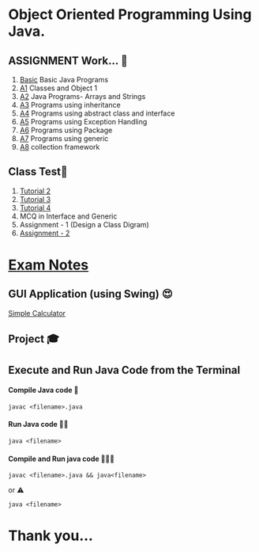 # Object Oriented Programming Using Java. 

## ASSIGNMENT Work...  :lab_coat:
1.  [Basic](https://github.com/KKBUGHUNTER/Object-Oriented-Programming-Java/tree/main/Basic) Basic Java Programs <br>
2.  [A1](https://github.com/KKBUGHUNTER/Object-Oriented-Programming-Java/tree/main/Assignment-1) Classes and Object 1<br> 
3.  [A2](https://github.com/KKBUGHUNTER/Object-Oriented-Programming-Java/tree/main/Assignment-2) Java Programs- Arrays and Strings <br>
4.  [A3](https://github.com/KKBUGHUNTER/Object-Oriented-Programming-Java/tree/main/Assignment-3) Programs using inheritance <br>
5.  [A4](https://github.com/KKBUGHUNTER/Object-Oriented-Programming-Java/tree/main/Assignment-4) Programs using abstract class and interface <br>
6.  [A5](https://github.com/KKBUGHUNTER/Object-Oriented-Programming-Java/tree/main/Assignment-5) Programs using Exception Handling <br>
7.  [A6](https://github.com/KKBUGHUNTER/Object-Oriented-Programming-Java/tree/main/Assignment-6) Programs using Package <br>
8.  [A7](https://github.com/KKBUGHUNTER/Object-Oriented-Programming-Java/tree/main/Assignment-7) Programs using generic <br>
9.  [A8](https://github.com/KKBUGHUNTER/Object-Oriented-Programming-Java/tree/main/Assignment-8) collection framework <br>

## Class Test:tophat:
1. [Tutorial 2](https://github.com/KKBUGHUNTER/Object-Oriented-Programming-Java/tree/main/Tutorial2)<br>
2. [Tutorial 3](https://github.com/KKBUGHUNTER/Object-Oriented-Programming-Java/tree/main/Tutorial3) <br>
3. [Tutorial 4](https://github.com/KKBUGHUNTER/Object-Oriented-Programming-Java/tree/main/Tutorial4%20Exception%20handling%20and%20generics)<br>
4. MCQ in Interface and Generic
5. Assignment - 1 (Design a Class Digram)
6. [Assignment - 2](https://github.com/KKBUGHUNTER/Object-Oriented-Programming-Java/blob/main/Assignment-2/test.java)

# [Exam Notes](https://github.com/KKBUGHUNTER/Object-Oriented-Programming-Java/blob/main/Exam_Notes.md)
## GUI Application (using Swing) 😍
[Simple Calculator](https://github.com/KKBUGHUNTER/Object-Oriented-Programming-Java/blob/main/Swing%20java%20GUI%20Application/SimpleCalculator.java)<br>

## Project :mortar_board: 

## Execute and Run Java Code from the Terminal
#### Compile Java code :man_dancing:
```    
javac <filename>.java
````
#### Run Java code :running_woman:
``` 
java <filename>
```

#### Compile and Run java code :man_dancing::running_woman:
```
javac <filename>.java && java<filename>
````
or :warning:
```
java <filename>
```
# Thank you...
